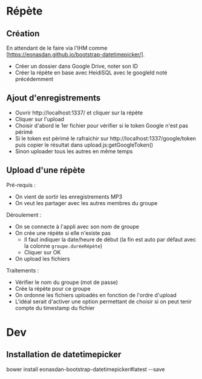 # Répète

## Création

En attendant de le faire via l'IHM comme [https://eonasdan.github.io/bootstrap-datetimepicker/].

   - Créer un dossier dans Google Drive, noter son ID
   - Créer la répète en base avec HeidiSQL avec le googleId noté précédemment

## Ajout d'enregistrements

   - Ouvrir http://localhost:1337/ et cliquer sur la répète
   - Cliquer sur l'upload
   - Choisir d'abord le 1er fichier pour vérifier si le token Google n'est pas périmé
   - Si le token est périmé le rafraichir sur http://localhost:1337/google/token puis copier le résultat dans upload.js:getGoogleToken()
   - Sinon uploader tous les autres en même temps

## Upload d'une répète

Pré-requis :

  - On vient de sortir les enregistrements MP3
  - On veut les partager avec les autres membres du groupe

Déroulement :

  - On se connecte à l'appli avec son nom de groupe
  - On crée une répète si elle n'existe pas
    - Il faut indiquer la date/heure de début (la fin est auto par défaut avec la colonne `groupe.duréeRépète`)
    - Cliquer sur OK
  - On upload les fichiers

Traitements :

  - Vérifier le nom du groupe (mot de passe)
  - Crée la répète pour ce groupe
  - On ordonne les fichiers uploadés en fonction de l'ordre d'upload
  - L'idéal serait d'activer une option permettant de choisir si on peut tenir compte du timestamp du fichier

# Dev

## Installation de datetimepicker

  bower install eonasdan-bootstrap-datetimepicker#latest --save
